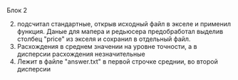 Блок 2

2) подсчитал стандартные, открыв исходный файл в экселе и применил функция.
Даные для мапера и редьюсера предобработал выделив столбец "price" из экселя и сохранил в отдельный файл.
4) Расхождения в среднем значении на уровне точности, а в дисперсии расхождения незначительные
5) Лежит в файле "answer.txt" в первой строчке среднии, во второй дисперсии
